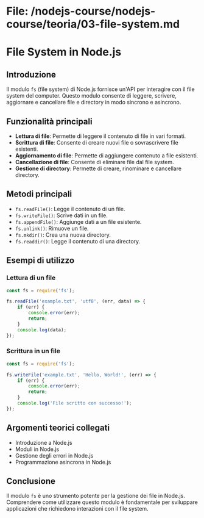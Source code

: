 # File: /nodejs-course/nodejs-course/teoria/03-file-system.md

# File System in Node.js

## Introduzione
Il modulo `fs` (file system) di Node.js fornisce un'API per interagire con il file system del computer. Questo modulo consente di leggere, scrivere, aggiornare e cancellare file e directory in modo sincrono e asincrono.

## Funzionalità principali
- **Lettura di file**: Permette di leggere il contenuto di file in vari formati.
- **Scrittura di file**: Consente di creare nuovi file o sovrascrivere file esistenti.
- **Aggiornamento di file**: Permette di aggiungere contenuto a file esistenti.
- **Cancellazione di file**: Consente di eliminare file dal file system.
- **Gestione di directory**: Permette di creare, rinominare e cancellare directory.

## Metodi principali
- `fs.readFile()`: Legge il contenuto di un file.
- `fs.writeFile()`: Scrive dati in un file.
- `fs.appendFile()`: Aggiunge dati a un file esistente.
- `fs.unlink()`: Rimuove un file.
- `fs.mkdir()`: Crea una nuova directory.
- `fs.readdir()`: Legge il contenuto di una directory.

## Esempi di utilizzo
### Lettura di un file
```javascript
const fs = require('fs');

fs.readFile('example.txt', 'utf8', (err, data) => {
    if (err) {
        console.error(err);
        return;
    }
    console.log(data);
});
```

### Scrittura in un file
```javascript
const fs = require('fs');

fs.writeFile('example.txt', 'Hello, World!', (err) => {
    if (err) {
        console.error(err);
        return;
    }
    console.log('File scritto con successo!');
});
```

## Argomenti teorici collegati
- Introduzione a Node.js
- Moduli in Node.js
- Gestione degli errori in Node.js
- Programmazione asincrona in Node.js

## Conclusione
Il modulo `fs` è uno strumento potente per la gestione dei file in Node.js. Comprendere come utilizzare questo modulo è fondamentale per sviluppare applicazioni che richiedono interazioni con il file system.